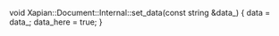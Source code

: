 void
Xapian::Document::Internal::set_data(const string &data_)
{
    data = data_;
    data_here = true;
}